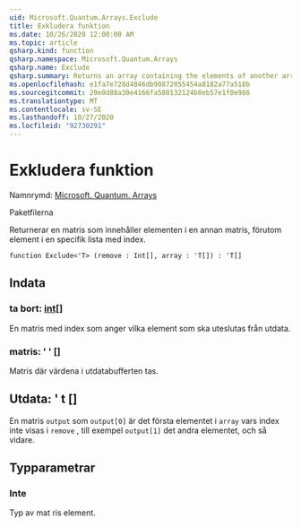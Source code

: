 ```yaml
---
uid: Microsoft.Quantum.Arrays.Exclude
title: Exkludera funktion
ms.date: 10/26/2020 12:00:00 AM
ms.topic: article
qsharp.kind: function
qsharp.namespace: Microsoft.Quantum.Arrays
qsharp.name: Exclude
qsharp.summary: Returns an array containing the elements of another array, excluding elements at a given list of indices.
ms.openlocfilehash: e1fa7e728d4846db90872055454a8182a77a518b
ms.sourcegitcommit: 29e0d88a30e4166fa580132124b0eb57e1f0e986
ms.translationtype: MT
ms.contentlocale: sv-SE
ms.lasthandoff: 10/27/2020
ms.locfileid: "92730291"
---
```

# <a name="exclude-function"></a>Exkludera funktion

Namnrymd: [Microsoft. Quantum. Arrays](xref:Microsoft.Quantum.Arrays)

Paketfilerna [](https://nuget.org/packages/)


Returnerar en matris som innehåller elementen i en annan matris, förutom element i en specifik lista med index.

```qsharp
function Exclude<'T> (remove : Int[], array : 'T[]) : 'T[]
```


## <a name="input"></a>Indata

### <a name="remove--int"></a>ta bort: [int](xref:microsoft.quantum.lang-ref.int)[]

En matris med index som anger vilka element som ska uteslutas från utdata.


### <a name="array--t"></a>matris: ' ' []

Matris där värdena i utdatabufferten tas.



## <a name="output--t"></a>Utdata: ' t []

En matris `output` som `output[0]` är det första elementet i `array` vars index inte visas i `remove` , till exempel `output[1]` det andra elementet, och så vidare.

## <a name="type-parameters"></a>Typparametrar

### <a name="t"></a>Inte

Typ av mat ris element.